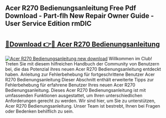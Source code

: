 ## Acer R270 Bedienungsanleitung Free Pdf Download - Part-fIh New Repair Owner Guide - User Service Edition rmDlC

# <h2><a href="http://df4k6e.blite.top/?on=Acer+R270+Bedienungsanleitung">🔗Download 👉🔴 Acer R270 Bedienungsanleitung</a></h2>

[![Acer R270 Bedienungsanleitung new download](https://i.imgur.com/lujVjoI.png)](http://df4k6e.blite.top/?on=Acer+R270+Bedienungsanleitung)
Willkommen im Club! Treten Sie mit diesem hilfreichen Handbuch der Community von Benutzern bei, die das Potenzial ihres neuen Acer R270 Bedienungsanleitung entdeckt haben. Anleitung zur Fehlerbehebung für fortgeschrittene Benutzer Acer R270 Bedienungsanleitung Dieser Abschnitt enthält erweiterte Tipps zur Fehlerbehebung für erfahrene Benutzer Ihres neuen Acer R270 Bedienungsanleitung. Dieses Acer R270 Bedienungsanleitung ist mit umfassenden Funktionen ausgestattet, um Ihren unterschiedlichen Anforderungen gerecht zu werden. Wir sind hier, um Sie zu unterstützen, Acer R270 Bedienungsanleitung. Unser Team ist bestrebt, Ihnen bei Fragen oder Bedenken behilflich zu sein.
